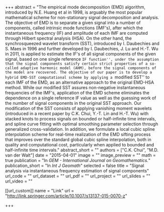 +++
abstract = "The empirical mode decomposition (EMD) algorithm, introduced by N.E. Huang et al in 1998, is arguably the most popular mathematical scheme for non-stationary signal decomposition and analysis. The objective of EMD is to separate a given signal into a number of components, called intrinsic mode functions (IMF's), after which the instantaneous frequency (IF) and amplitude of each IMF are computed through Hilbert spectral analysis (HSA). On the other hand, the synchrosqueezed wavelet transform (SST), introduced by I. Daubechies and S. Maes in 1996 and further developed by I. Daubechies, J. Lu and H.-T. Wu in 2011, is applied to estimate the IF's of all signal components of the given signal, based on one single reference ``IF function'', under the assumption that the signal components satisfy certain strict properties of a so-called adaptive harmonic model (AHM), before the signal components of the model are recovered. The objective of our paper is to develop a hybrid EMD-SST computational scheme by applying a ``modified SST'' to each IMF of the EMD, as an alternative approach to the original EMD-HSA method. While our modified SST assures non-negative instantaneous frequencies of the IMF's, application of the EMD scheme eliminates the dependence on a single reference IF value as well as the guessing work of the number of signal components in the original SST approach. Our modification of the SST consists of applying vanishing moment wavelets (introduced in a recent paper by C.K. Chui, Y.-T. Lin and H.-T. Wu) with stacked knots to process signals on bounded or half-infinite time intervals, and spline curve fitting with optimal smoothing parameter selection through generalized cross-validation. In addition, we formulate a local cubic spline interpolation scheme for real-time realization of the EMD sifting process that improves over the standard global cubic spline interpolation, both in quality and computational cost, particularly when applied to bounded and half-infinite time intervals."
abstract_short = ""
authors = ["C.K. Chui", "M.D. van der Walt"]
date = "2015-04-01"
image = ""
image_preview = ""
math = true
publication = "In *GEM - International Journal on Geomathematics.*"
publication_short = "In *Int J Geomath*"
selected = false
title = "Signal analysis via instantaneous frequency estimation of signal components"
url_code = ""
url_dataset = ""
url_pdf = ""
url_project = ""
url_slides = ""
url_video = ""

[[url_custom]]
name = "Link"
url = "http://link.springer.com/article/10.1007/s13137-015-0070-z"



+++
